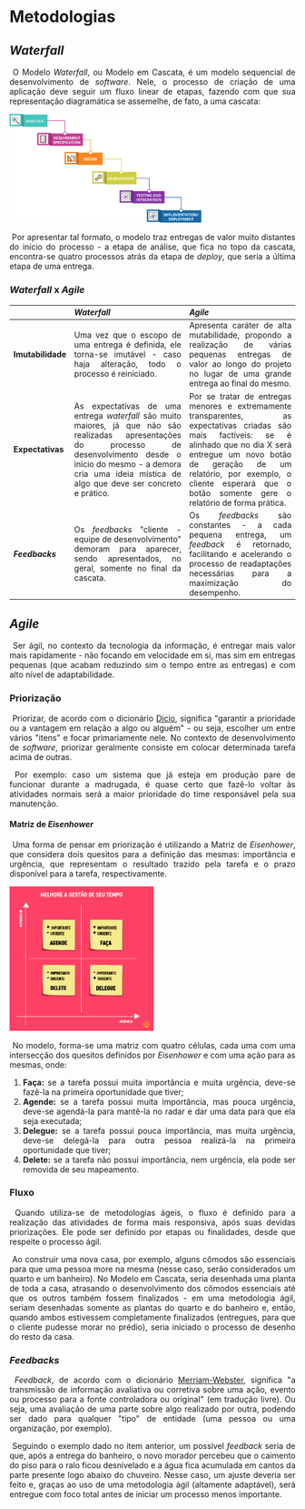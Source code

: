 <div align='justify'>

# Metodologias

## *Waterfall*

​	O Modelo *Waterfall*, ou Modelo em Cascata, é um modelo sequencial de desenvolvimento de *software*. Nele, o processo de criação de uma aplicação deve seguir um fluxo linear de etapas, fazendo com que sua representação diagramática se assemelhe, de fato, a uma cascata:

<img src="./waterfall_model_diagram.png" alt="Diagrama do Modelo em Cascata" style="zoom: 33%;" />

​	Por apresentar tal formato, o modelo traz entregas de valor muito distantes do início do processo - a etapa de análise, que fica no topo da cascata, encontra-se quatro processos atrás da etapa de *deploy*, que seria a última etapa de uma entrega.

### *Waterfall* x *Agile*

|                   | ***Waterfall***                                              | ***Agile***                                                  |
| ----------------- | ------------------------------------------------------------ | ------------------------------------------------------------ |
| **Imutabilidade** | Uma vez que o escopo de uma entrega é definida, ele torna-se imutável - caso haja alteração, todo o processo é reiniciado. | Apresenta caráter de alta mutabilidade, propondo a realização de várias pequenas entregas de valor ao longo do projeto no lugar de uma grande entrega ao final do mesmo. |
| **Expectativas**  | As expectativas de uma entrega *waterfall* são muito maiores, já que não são realizadas apresentações do processo de desenvolvimento desde o início do mesmo - a demora cria uma ideia mística de algo que deve ser concreto e prático. | Por se tratar de entregas menores e extremamente transparentes, as expectativas criadas são mais factíveis: se é alinhado que no dia X será entregue um novo botão de geração de um relatório, por exemplo, o cliente esperará que o botão somente gere o relatório de forma prática. |
| ***Feedbacks***   | Os *feedbacks* "cliente - equipe de desenvolvimento" demoram para aparecer, sendo apresentados, no geral, somente no final da cascata. | Os *feedbacks* são constantes - a cada pequena entrega, um *feedback* é retornado, facilitando e acelerando o processo de readaptações necessárias para a maximização do desempenho. |

## *Agile*

​	Ser ágil, no contexto da tecnologia da informação, é entregar mais valor mais rapidamente - não focando em velocidade em si, mas sim em entregas pequenas (que acabam reduzindo sim o tempo entre as entregas) e com alto nível de adaptabilidade.

### Priorização

​	Priorizar, de acordo com o dicionário [Dicio](https://www.dicio.com.br/), significa "garantir a prioridade ou a vantagem em relação a algo ou alguém" - ou seja, escolher um entre vários "itens" e focar primariamente nele. No contexto de desenvolvimento de *software*, priorizar geralmente consiste em colocar determinada tarefa acima de outras.

​	Por exemplo: caso um sistema que já esteja em produção pare de funcionar durante a madrugada, é quase certo que fazê-lo voltar às atividades normais será a maior prioridade do time responsável pela sua manutenção.

#### Matriz de *Eisenhower*

​	Uma forma de pensar em priorização é utilizando a Matriz de *Eisenhower*, que considera dois quesitos para a definição das mesmas: importância e urgência, que representam o resultado trazido pela tarefa e o prazo disponível para a tarefa, respectivamente.

<img src="./matriz_de_eisenhower.png" alt="Matriz de *Eisenhower*" style="zoom: 33%;" />

​	No modelo, forma-se uma matriz com quatro células, cada uma com uma intersecção dos quesitos definidos por *Eisenhower* e com uma ação para as mesmas, onde:

1. **Faça:** se a tarefa possui muita importância e muita urgência, deve-se fazê-la na primeira oportunidade que tiver;
2. **Agende:** se a tarefa possui muita importância, mas pouca urgência, deve-se agendá-la para mantê-la no radar e dar uma data para que ela seja executada;
3. **Delegue:** se a tarefa possui pouca importância, mas muita urgência, deve-se delegá-la para outra pessoa realizá-la na primeira oportunidade que tiver;
4. **Delete:** se a tarefa não possui importância, nem urgência, ela pode ser removida de seu mapeamento.

### Fluxo

​	Quando utiliza-se de metodologias ágeis, o fluxo é definido para a realização das atividades de forma mais responsiva, após suas devidas priorizações. Ele pode ser definido por etapas ou finalidades, desde que respeite o processo ágil.

​	Ao construir uma nova casa, por exemplo, alguns cômodos são essenciais para que uma pessoa more na mesma (nesse caso, serão considerados um quarto e um banheiro). No Modelo em Cascata, seria desenhada uma planta de toda a casa, atrasando o desenvolvimento dos cômodos essenciais até que os outros também fossem finalizados - em uma metodologia ágil, seriam desenhadas somente as plantas do quarto e do banheiro e, então, quando ambos estivessem completamente finalizados (entregues, para que o cliente pudesse morar no prédio), seria iniciado o processo de desenho do resto da casa.

### *Feedbacks*

​	*Feedback*, de acordo com o dicionário [Merriam-Webster](https://www.merriam-webster.com/), significa "a transmissão de informação avaliativa ou corretiva sobre uma ação, evento ou processo para a fonte controladora ou original" (em tradução livre). Ou seja, uma avaliação de uma parte sobre algo realizado por outra, podendo ser dado para qualquer "tipo" de entidade (uma pessoa ou uma organização, por exemplo).

​	Seguindo o exemplo dado no item anterior, um possível *feedback* seria de que, após a entrega do banheiro, o novo morador percebeu que o caimento do piso para o ralo ficou desnivelado e a água fica acumulada em cantos da parte presente logo abaixo do chuveiro. Nesse caso, um ajuste deveria ser feito e, graças ao uso de uma metodologia ágil (altamente adaptável), será entregue com foco total antes de iniciar um processo menos importante.

</div>